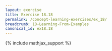 ```yaml
---
layout: exercise
title: Exercise 18.18
permalink: /concept-learning-exercises/ex_18/
breadcrumb: 18-Learning-From-Examples
canonical_id: ex18.18
---
```


{% include mathjax_support %}
